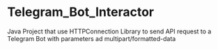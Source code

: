 # Telegram_Bot_Interactor
 Java Project that use HTTPConnection Library to send API request to a Telegram Bot with parameters ad multipart/formatted-data

